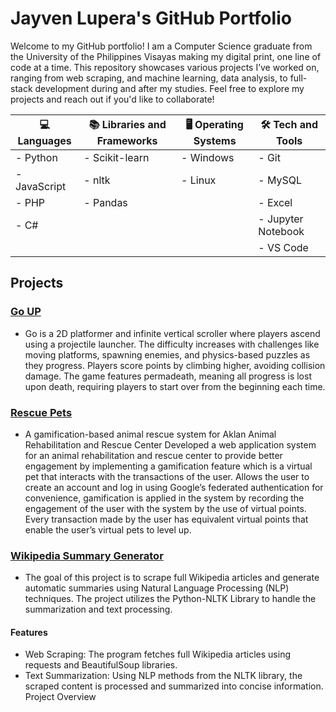 # Jayven Lupera's GitHub Portfolio 

Welcome to my GitHub portfolio! I am a Computer Science graduate from the University of the Philippines Visayas making my digital print, one line of code at a time.  This repository showcases various projects I’ve worked on, ranging from web scraping, and machine learning, data analysis, to full-stack development during and after my studies. Feel free to explore my projects and reach out if you'd like to collaborate!

| 💻 Languages   | 📚 Libraries and Frameworks | 🖥️ Operating Systems | 🛠️ Tech and Tools  |
|----------------|-----------------------------|----------------------|--------------------|
| - Python       | - Scikit-learn              | - Windows            | - Git              |
| - JavaScript   | - nltk                     | - Linux              | - MySQL            |
| - PHP          | - Pandas                      |                       | -    Excel         |
| - C#           |  |                        | - Jupyter Notebook       |
|                |  |                        | - VS Code              |

## Projects

### [Go UP](https://github.com/jbeninjaa/GoUp)
  - Go is a 2D platformer and infinite vertical scroller where players ascend using a projectile launcher. The difficulty increases with challenges like moving platforms, spawning enemies, and physics-based puzzles as they progress. Players score points by climbing higher, avoiding collision damage. The game features permadeath, meaning all progress is lost upon death, requiring players to start over from the beginning each time.

### [Rescue Pets](https://github.com/jbeninjaa/Rescue-Pets)
  - A gamification-based animal rescue system for Aklan Animal Rehabilitation and Rescue Center
Developed a web application system for an animal rehabilitation and rescue center to provide better engagement by implementing a gamification feature which is a virtual pet that interacts with the transactions of the user. Allows the user to create an account and log in using Google’s federated authentication for convenience, gamification is applied in the system by recording the engagement of the user with the system by the use of virtual points. Every transaction made by the user has equivalent virtual points that enable the user’s virtual pets to level up.

### [Wikipedia Summary Generator](https://github.com/jbeninjaa/Web-Scraping/tree/9fe1a6cef41992ead64a5c41f60c77bc6e182143/Project-0)
- The goal of this project is to scrape full Wikipedia articles and generate automatic summaries using Natural Language Processing (NLP) techniques. The project utilizes the Python-NLTK Library to handle the summarization and text processing.

#### Features
- Web Scraping: The program fetches full Wikipedia articles using requests and BeautifulSoup libraries.
- Text Summarization: Using NLP methods from the NLTK library, the scraped content is processed and summarized into concise information.
Project Overview

